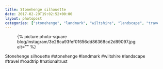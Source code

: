 ```yaml
---
title: Stonehenge silhouette
date: 2017-02-20T19:02:52+00:00
layout: photopost
categories: ["stonehenge", "landmark", "wiltshire", "landscape", "travel", "roadtrip", "nationaltrust", "photos", "instagram"]
---
```


<figure class="photo photo--square">
  {% picture photo-square blog/instagram/3e28ca93fef01656dd86368cd2d89097.jpg alt="" %}
</figure>

Stonehenge silhouette
#stonehenge #landmark #wiltshire #landscape #travel #roadtrip #nationaltrust
